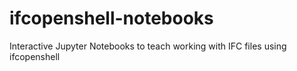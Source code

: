 # ifcopenshell-notebooks
Interactive Jupyter Notebooks to teach working with IFC files using ifcopenshell
